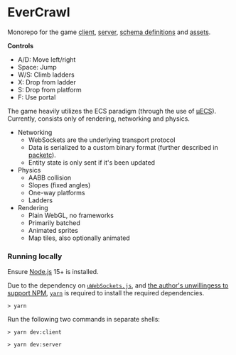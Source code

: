 # EverCrawl

Monorepo for the game [client](./client), [server](./server), [schema definitions](./schemas) and [assets](./assets).

**Controls**

* A/D: Move left/right
* Space: Jump
* W/S: Climb ladders
* X: Drop from ladder
* S: Drop from platform
* F: Use portal

The game heavily utilizes the ECS paradigm (through the use of [μECS](https://github.com/jprochazk/uecs)). Currently, consists only of rendering, networking and physics.

* Networking
  * WebSockets are the underlying transport protocol
  * Data is serialized to a custom binary format (further described in [packetc](https://github.com/EverCrawl/packetc)).
  * Entity state is only sent if it's been updated
* Physics
  * AABB collision
  * Slopes (fixed angles)
  * One-way platforms
  * Ladders
* Rendering
  * Plain WebGL, no frameworks
  * Primarily batched
  * Animated sprites
  * Map tiles, also optionally animated

### Running locally

Ensure [Node.js](https://nodejs.org/) 15+ is installed. 

Due to the dependency on [`uWebSockets.js`](https://github.com/uNetworking/uWebSockets.js), and [the author's unwillingess to support NPM](https://github.com/uNetworking/uWebSockets.js/discussions/413), [`yarn`](https://yarnpkg.com/) is required to install the required dependencies.

```
> yarn
```

Run the following two commands in separate shells:
```
> yarn dev:client
```
```
> yarn dev:server
```